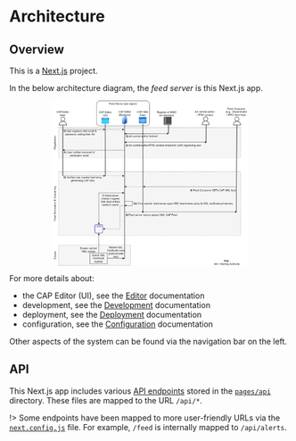 # Architecture

## Overview

This is a [Next.js](https://nextjs.org/) project.

In the below architecture diagram, the _feed server_ is this Next.js app.

<p align="center">
  <img src="images/architecture.png" alt="System Architecture" width="70%" align="center">
</p>

For more details about:

- the CAP Editor (UI), see the [Editor](./editor.md) documentation
- development, see the [Development](./development.md) documentation
- deployment, see the [Deployment](./deployment.md) documentation
- configuration, see the [Configuration](./configuration.md) documentation

Other aspects of the system can be found via the navigation bar on the left.

## API

This Next.js app includes various [API endpoints](https://nextjs.org/docs/api-routes/introduction) stored in the [`pages/api`](https://github.com/shu8/cap-editor/tree/main/pages/api) directory. These files are mapped to the URL `/api/*`.

!> Some endpoints have been mapped to more user-friendly URLs via the [`next.config.js`](https://github.com/shu8/cap-editor/tree/main/next.config.js) file. For example, `/feed` is internally mapped to `/api/alerts`.
